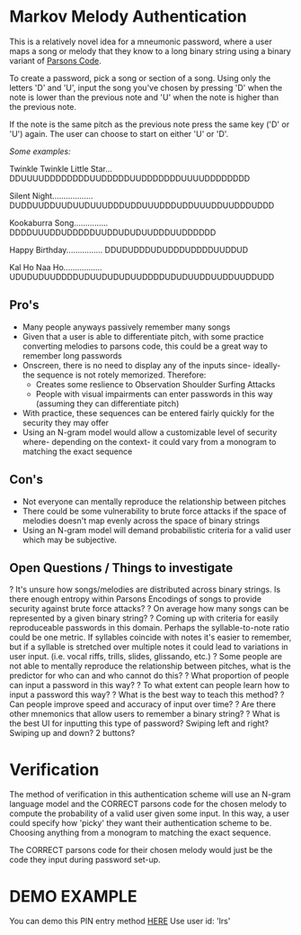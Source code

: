 # Markov Melody Authentication

This is a relatively novel idea for a mneumonic password, where a user maps a song or melody that they know to a long binary string using a binary variant of [Parsons Code](https://en.wikipedia.org/wiki/Parsons_code#:~:text=The%20Parsons%20code%2C%20formally%20named,of%20Tunes%20and%20Musical%20Themes.).

To create a password, pick a song or section of a song. Using only the letters 'D' and 'U', input the song you've chosen by pressing 'D' when the note is lower than the previous note and 'U' when the note is higher than the previous note.

If the note is the same pitch as the previous note press the same key ('D' or 'U') again.
The user can choose to start on either 'U' or 'D'.

*Some examples:*  

Twinkle Twinkle Little Star... DDUUUUDDDDDDDDUUDDDDDUUDDDDDDDUUUUDDDDDDDD  

Silent Night.................. DUDDUUDDUUDUUDUUUDDDUDDUUUDDDUDDUUUDDUUDDDUDDD  

Kookaburra Song............... DDDDUUUDDUDDDDDUUDDUDUDUUDDDUUDDDDDD  

Happy Birthday................ DDUDUDDDUDUDDDUDDDDUUDDUD  

Kal Ho Naa Ho................. UDUDUDUUDDDDUDUUDUDUDUUDDDDUDUDUUDDUUDDUUDDUDD  

## Pro's
+ Many people anyways passively remember many songs
+ Given that a user is able to differentiate pitch, with some practice converting melodies to parsons code, this could be a great way to remember long passwords
+ Onscreen, there is no need to display any of the inputs since- ideally- the sequence is not rotely memorized. Therefore:
  + Creates some reslience to Observation Shoulder Surfing Attacks
  + People with visual impairments can enter passwords in this way (assuming they can differentiate pitch)
+ With practice, these sequences can be entered fairly quickly for the security they may offer
+ Using an N-gram model would allow a customizable level of security where- depending on the context- it could vary from a monogram to matching the exact sequence

## Con's
- Not everyone can mentally reproduce the relationship between pitches
- There could be some vulnerability to brute force attacks if the space of melodies doesn't map evenly across the space of binary strings
- Using an N-gram model will demand probabilistic criteria for a valid user which may be subjective.

## Open Questions / Things to investigate
? It's unsure how songs/melodies are distributed across binary strings. Is there enough entropy within Parsons Encodings of songs to provide security against brute force attacks?
? On average how many songs can be represented by a given binary string?
? Coming up with criteria for easily reproduceable passwords in this domain. Perhaps the syllable-to-note ratio could be one metric. If syllables coincide with notes it's easier to remember, but if a syllable is stretched over multiple notes it could lead to variations in user input. (i.e. vocal riffs, trills, slides, glissando, etc.)
? Some people are not able to mentally reproduce the relationship between pitches, what is the predictor for who can and who cannot do this?
? What proportion of people can input a password in this way?
? To what extent can people learn how to input a password this way?
? What is the best way to teach this method?
? Can people improve speed and accuracy of input over time?
? Are there other mnemonics that allow users to remember a binary string?
? What is the best UI for inputting this type of password? Swiping left and right? Swiping up and down? 2 buttons?

# Verification
The method of verification in this authentication scheme will use an N-gram language model and the CORRECT parsons code for the chosen melody to compute the probability of a valid user given some input. In this way, a user could specify how 'picky' they want their authentication scheme to be. Choosing anything from a monogram to matching the exact sequence. 

The CORRECT parsons code for their chosen melody would just be the code they input during password set-up.

# DEMO EXAMPLE
You can demo this PIN entry method [HERE](https://ananthar20.github.io/Markov-Melody-Authentication/)
Use user id: 'lrs'
